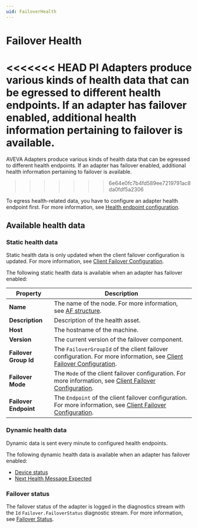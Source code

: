 ```yaml
---
uid: FailoverHealth
---
```


# Failover Health

<<<<<<< HEAD
PI Adapters produce various kinds of health data that can be egressed to different health endpoints. If an adapter has failover enabled, additional health information pertaining to failover is available.
=======
AVEVA Adapters produce various kinds of health data that can be egressed to different health endpoints. If an adapter has failover enabled, additional health information pertaining to failover is available.
>>>>>>> 6e64e0fc7b4fd589ee7219791ac8da0fdf5a2306

To egress health-related data, you have to configure an adapter health endpoint first. For more information, see [Health endpoint configuration](xref:HealthEndpointConfiguration).

## Available health data

### Static health data

Static health data is only updated when the client failover configuration is updated. For more information, see [Client Failover Configuration](xref:ClientFailoverConfiguration).

The following static health data is available when an adapter has failover enabled:

| Property | Description |
---------|---------
| **Name** | The name of the node. For more information, see [AF structure](#af-structure). |
| **Description** | Description of the health asset. |
| **Host** | The hostname of the machine. | 
| **Version** | The current version of the failover component. |
| **Failover Group Id** | The `FailoverGroupId` of the client failover configuration. For more information, see  [Client Failover Configuration](xref;ClientFailoverConfiguration).|
| **Failover Mode** | The `Mode` of the client failover configuration. For more information, see [Client Failover Configuration](xref;ClientFailoverConfiguration). |
| **Failover Endpoint** | The `Endpoint` of the client failover configuration. For more information, see [Client Failover Configuration](xref;ClientFailoverConfiguration). |

### Dynamic health data

Dynamic data is sent every minute to configured health endpoints.

The following dynamic health data is available when an adapter has failover enabled:

- [Device status](xref:DeviceStatus)
- [Next Health Message Expected](xref:NextHealthMessageExpected)

### Failover status

The failover status of the adapter is logged in the diagnostics stream with the `Id` `Failover.FailoverStatus` diagnostic stream. For more information, see [Failover Status](xref:FailoverStatus).